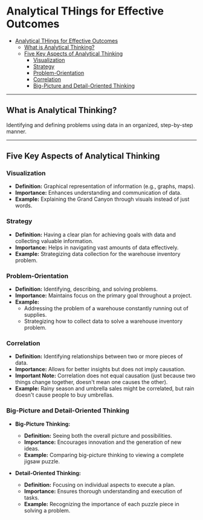 # Analytical THings for Effective Outcomes

- [Analytical THings for Effective Outcomes](#analytical-things-for-effective-outcomes)
	- [What is Analytical Thinking?](#what-is-analytical-thinking)
	- [Five Key Aspects of Analytical Thinking](#five-key-aspects-of-analytical-thinking)
		- [Visualization](#visualization)
		- [Strategy](#strategy)
		- [Problem-Orientation](#problem-orientation)
		- [Correlation](#correlation)
		- [Big-Picture and Detail-Oriented Thinking](#big-picture-and-detail-oriented-thinking)


<hr/>

## What is Analytical Thinking?

Identifying and defining problems using data in an organized, step-by-step manner.

<hr/>

## Five Key Aspects of Analytical Thinking

### Visualization

- <b>Definition:</b> Graphical representation of information (e.g., graphs, maps).
- <b>Importance:</b> Enhances understanding and communication of data.
- <b>Example:</b> Explaining the Grand Canyon through visuals instead of just words.

### Strategy
- <b>Definition:</b> Having a clear plan for achieving goals with data and collecting valuable information.
- <b>Importance:</b> Helps in navigating vast amounts of data effectively.
- <b>Example:</b>  Strategizing data collection for the warehouse inventory problem.

### Problem-Orientation
- <b>Definition:</b> Identifying, describing, and solving problems.
- <b>Importance:</b> Maintains focus on the primary goal throughout a project.
- <b>Example:</b> 
  - Addressing the problem of a warehouse constantly running out of supplies.
  - Strategizing how to collect data to solve a warehouse inventory problem.

### Correlation
- <b>Definition:</b> Identifying relationships between two or more pieces of data.
- <b>Importance:</b> Allows for better insights but does not imply causation.
- <b>Important Note:</b> Correlation does not equal causation (just because two things change together, doesn't mean one causes the other).
- <b>Example:</b> Rainy season and umbrella sales might be correlated, but rain doesn't cause people to buy umbrellas.

### Big-Picture and Detail-Oriented Thinking
- <b>Big-Picture Thinking:</b>

	- <b>Definition:</b> Seeing both the overall picture and possibilities.
	- <b>Importance:</b> Encourages innovation and the generation of new ideas.
	- <b>Example:</b> Comparing big-picture thinking to viewing a complete jigsaw puzzle.

- <b>Detail-Oriented Thinking:</b>

	- <b>Definition:</b> Focusing on individual aspects to execute a plan.
	- <b>Importance:</b> Ensures thorough understanding and execution of tasks.
	- <b>Example:</b> Recognizing the importance of each puzzle piece in solving a problem.

